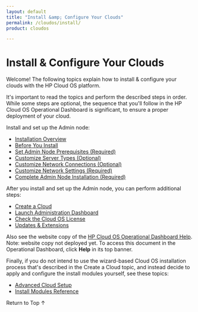 ```yaml
---
layout: default
title: "Install &amp; Configure Your Clouds"
permalink: /cloudos/install/
product: cloudos

---
```


<a name="_top"> </a>

<script> 

function PageRefresh { 
 onLoad="window.refresh"
 }
 
 PageRefresh();
 
</script>


# Install &amp; Configure Your Clouds

Welcome! The following topics explain how to install &amp; configure your clouds with the HP Cloud OS platform. 

It's important to read the topics and perform the described steps in order. While some steps are optional, the sequence that you'll follow in 
the HP Cloud OS Operational Dashboard is significant, to ensure a proper deployment of your cloud. 

Install and set up the Admin node:

* [Installation Overview](/cloudos/install/overview/)
* [Before You Install](/cloudos/install/before-you-install/)
* [Set Admin Node Prerequisites (Required)](/cloudos/install/admin-node-prerequisites/)
* [Customize Server Types (Optional)](/cloudos/install/customize-server-types/)
* [Customize Network Connections (Optional)](/cloudos/install/customize-network-connections/)
* [Customize Network Settings (Required)](/cloudos/install/customize-network-settings/)
* [Complete Admin Node Installation (Required)](/cloudos/install/complete-admin-node-installation/)

After you install and set up the Admin node, you can perform additional steps:

* [Create a Cloud](/cloudos/install/create-cloud/) 
* [Launch Administration Dashboard](/cloudos/install/launch-admin-dashboard/)
* [Check the Cloud OS License](/cloudos/install/license/)
* [Updates &amp; Extensions](/cloudos/install/updates-extensions/)

Also see the website copy of the [HP Cloud OS Operational Dashboard Help](http://docs.hpcloud.com/cloudos/operational-dashboard/index.htm). 
Note: website copy not deployed yet. To access this document in the Operational Dashboard, click **Help** in its top banner.

Finally, if you do not intend to use the wizard-based Cloud OS installation process that's described in 
the Create a Cloud topic, and instead decide to apply and configure the install modules yourself, 
see these topics: 

* [Advanced Cloud Setup](/cloudos/install/advanced-cloud-setup/)
* [Install Modules Reference](/cloudos/install/install-modules/)

<a href="#_top" style="padding:14px 0px 14px 0px; text-decoration: none;"> Return to Top &#8593; </a>

